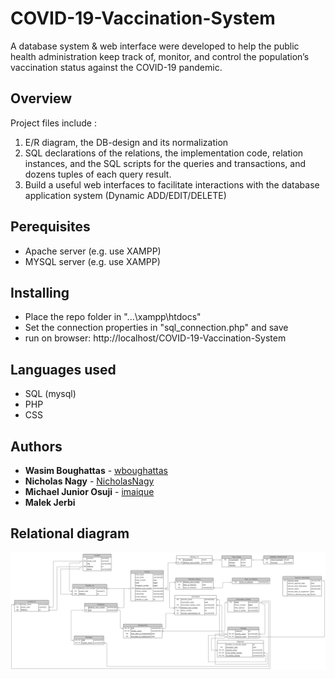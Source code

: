 # COVID-19-Vaccination-System
A database system & web interface were developed to help the public health administration keep track of, monitor, and control the population’s vaccination status against the COVID-19 pandemic.

## Overview
Project files include :
1. E/R diagram, the DB-design and its normalization
2. SQL declarations of the relations, the implementation code, relation instances, and the SQL scripts for the queries and
transactions, and dozens tuples of each query result. 
3. Build a useful web interfaces to facilitate interactions with the database application system (Dynamic ADD/EDIT/DELETE)

## Perequisites
- Apache server (e.g. use XAMPP)
- MYSQL server (e.g. use XAMPP)

## Installing
- Place the repo folder in "...\xampp\htdocs"
- Set the connection properties in "sql_connection.php" and save
- run on browser: http://localhost/COVID-19-Vaccination-System

## Languages used
- SQL (mysql)
- PHP
- CSS

## Authors
* **Wasim Boughattas** - [wboughattas](https://github.com/wboughattas)
* **Nicholas Nagy** - [NicholasNagy](https://github.com/NicholasNagy)
* **Michael Junior Osuji** - [imaique](https://github.com/imaique)
* **Malek Jerbi**

## Relational diagram
![](https://github.com/wboughattas/COVID-19-Vaccination-System/blob/main/COVID-19%20Vaccination%20System/Relations.svg)
